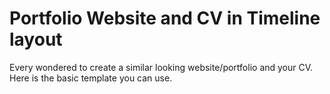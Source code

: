 # Portfolio Website and CV in Timeline layout
Every wondered to create a similar looking website/portfolio and your CV. Here is the basic template you can use. 
